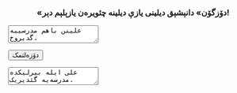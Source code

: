 <h3 style="text-align: center;">«دۆزگۆن» دانېشېق دیلینی یازې دیلینه چئویره‌ن یازېلېم دېر!</h3>

<textarea id="input">
علینن باهم مدرسییه گدیروخ.
</textarea>

<button>دۆزه‌لتمک</button>

<textarea id="output">
علی ایله بیرلیکده مدرسه‌یه گئدیریک.
</textarea>
